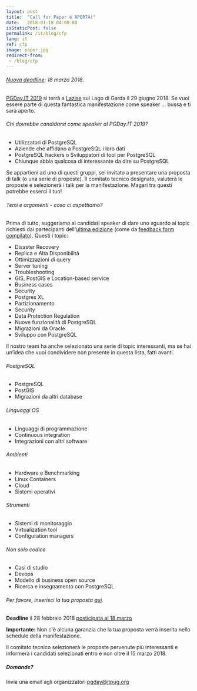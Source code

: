 ```yaml
---
layout: post
title:  "Call for Paper è APERTA!"
date:   2018-01-18 04:00:00
isStaticPost: false
permalink: /it/blog/cfp
lang: it
ref: cfp
image: paper.jpg
redirect-from:
 - /blog/cfp
---
```


###### [Nuova deadline](http://2018.pgday.it/it/blog/cfp_postponed): 18 marzo 2018.

[PGDay.IT 2019](https://2018.pgday.it/it/) si terrà a  [Lazise](https://2018.pgday.it/it/logistics/) sul Lago di Garda il 29 giugno 2018. Se vuoi essere parte di questa fantastica manifestazione come speaker … bussa e ti sarà aperto.

###### Chi dovrebbe candidarsi come speaker al PGDay.IT 2019?

* Utilizzatori di PostgreSQL
* Aziende che affidano a PostgreSQL i loro dati
* PostgreSQL hackers o Sviluppatori di tool per PostgreSQL
* Chiunque abbia qualcosa di interessante da dire su PostgreSQL

Se appartieni ad uno di questi gruppi, sei invitato a presentare una proposta di talk (o una serie di proposte). Il comitato tecnico designato, valuterà le proposte e selezionerà i talk per la manifestazione. Magari tra questi potrebbe esserci il tuo!

###### Temi e argomenti - cosa ci aspettiamo?

Prima di tutto, suggeriamo ai candidati speaker di dare uno sguardo ai topic richiesti dai partecipanti dell'[ultima edizione](https://2017.pgday.it/it/) (come da [feedback form compilato](http://blog.itpug.org/pgday_it_2017/)). Questi i topic:

* Disaster Recovery
* Replica e Alta Disponibilità
* Ottimizzazioni di query
* Server tuning
* Troubleshooting
* GIS, PostGIS e Location-based service
* Business cases
* Security
* Postgres XL
* Partizionamento
* Security
* Data Protection Regulation
* Nuove funzionalità di PostgreSQL
* Migrazioni da Oracle
* Sviluppo con PostgreSQL

Il nostro team ha anche selezionato una serie di topic interessanti, ma se hai un’idea che vuoi condividere non presente in questa lista, fatti avanti.

###### PostgreSQL

* PostgreSQL
* PostGIS
* Migrazioni da altri database

###### Linguaggi OS

* Linguaggi di programmazione
* Continuous integration
* Integrazioni con altri software

###### Ambienti

* Hardware e Benchmarking
* Linux Containers
* Cloud
* Sistemi operativi

###### Strumenti

* Sistemi di monitoraggio
* Virtualization tool
* Configuration managers

###### Non solo codice

* Casi di studio
* Devops
* Modello di business open source
* Ricerca e insegnamento con PostgreSQL


###### Per favore, inserisci la tua proposta [qui](https://docs.google.com/forms/d/e/1FAIpQLSfs0OGbAXPXHELFAiB1rB9v3vrEk6d8rZf0ukTxP9c1sNKBmA/viewform).

__Deadline__ il 28 febbraio 2018 [posticipata al 18 marzo](http://2018.pgday.it/it/blog/cfp_postponed)

__Importante:__ Non c'è alcuna garanzia che la tua proposta verrà inserita nello schedule della manifestazione.

Il comitato tecnico selezionerà le proposte pervenute più interessanti e informerà i candidati selezionati entro e  non oltre il 15 marzo 2018.

##### Domande?

Invia una email agli organizzatori [pgday@itpug.org](mailto:pgday@itpug.org)
